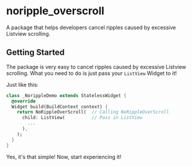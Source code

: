 # noripple_overscroll

A package that helps developers cancel ripples caused by excessive Listview scrolling.

## Getting Started

The package is very easy to cancel ripples caused by excessive Listview scrolling. What you need to do is just pass your `ListView` Widget to it!

Just like this:

```dart
class _NorippleDemo extends StatelessWidget {
  @override
  Widget build(BuildContext context) {
    return NoRippleOverScroll(  // Calling NoRippleOverScroll
      child: ListView(          // Pass in ListView
        ...
      ),
    );
  }
}
```

Yes, it's that simple! Now, start experiencing it!
